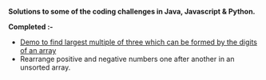 <html>
<body>
<p><strong>Solutions to some of the coding challenges in Java, Javascript &amp; Python.</strong></p>

<p><strong>Completed :-</strong></p>

<ul>
	<li data-empty="true"><a href='https://vaibhavajaygupta.github.io/coding-challenges/Largestmultipleofthree/Largestmultipleofthree.html' target="_blank">Demo to find largest multiple of three which can be formed by the digits of an array</a> </li>
	<li>
	Rearrange positive and negative numbers one after another in an unsorted array.
	</li>

</ul>
</body>
</html>

